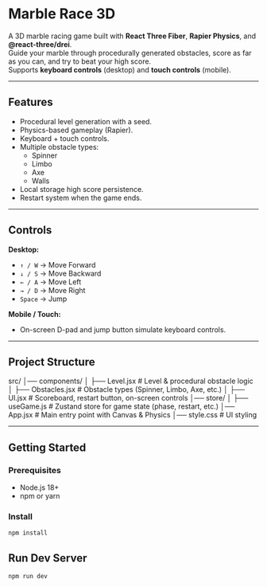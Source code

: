 # Marble Race 3D 

A 3D marble racing game built with **React Three Fiber**, **Rapier Physics**, and **@react-three/drei**.  
Guide your marble through procedurally generated obstacles, score as far as you can, and try to beat your high score.  
Supports **keyboard controls** (desktop) and **touch controls** (mobile).

---

## Features

- Procedural level generation with a seed.
- Physics-based gameplay (Rapier).
- Keyboard + touch controls.
- Multiple obstacle types:
  - Spinner  
  - Limbo  
  - Axe  
  - Walls  
- Local storage high score persistence.
- Restart system when the game ends.

---

## Controls 

**Desktop:**
- `↑ / W` → Move Forward  
- `↓ / S` → Move Backward  
- `← / A` → Move Left  
- `→ / D` → Move Right  
- `Space` → Jump  

**Mobile / Touch:**  
- On-screen D-pad and jump button simulate keyboard controls.

---

## Project Structure 

src/
│── components/
│ ├── Level.jsx # Level & procedural obstacle logic
│ ├── Obstacles.jsx # Obstacle types (Spinner, Limbo, Axe, etc.)
│ ├── UI.jsx # Scoreboard, restart button, on-screen controls
│── store/
│ ├── useGame.js # Zustand store for game state (phase, restart, etc.)
│── App.jsx # Main entry point with Canvas & Physics
│── style.css # UI styling


---

## Getting Started 

### Prerequisites
- Node.js 18+
- npm or yarn

### Install
```bash
npm install
```

## Run Dev Server
```
npm run dev
```
